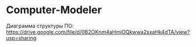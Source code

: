 # Computer-Modeler
Диаграмма структуры ПО: https://drive.google.com/file/d/0B2OKnm4aHmjOQkwwa2sxaHk4dTA/view?usp=sharing

